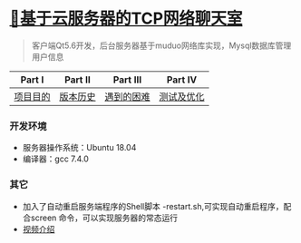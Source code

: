 # [:frog:基于云服务器的TCP网络聊天室](https://github.com/Realself-Ma/Maze-Dungeon)
> 客户端Qt5.6开发，后台服务器基于muduo网络库实现，Mysql数据库管理用户信息
>

| Part Ⅰ                                                       | Part Ⅱ                                                       | Part Ⅲ                                                       | Part Ⅳ                                                       |
| ------------------------------------------------------------ | ------------------------------------------------------------ | ------------------------------------------------------------ | ------------------------------------------------------------ |
| [项目目的](https://github.com/Realself-Ma/TcpChatRoom/blob/master/%E9%A1%B9%E7%9B%AE%E7%9B%AE%E7%9A%84.md) | [版本历史](https://github.com/Realself-Ma/TcpChatRoom/blob/master/%E7%89%88%E6%9C%AC%E5%8E%86%E5%8F%B2.md) | [遇到的困难](https://github.com/Realself-Ma/TcpChatRoom/blob/master/%E9%81%87%E5%88%B0%E7%9A%84%E5%9B%B0%E9%9A%BE.md) | [测试及优化](https://github.com/Realself-Ma/TcpChatRoom/blob/master/%E6%B5%8B%E8%AF%95%E5%8F%8A%E4%BC%98%E5%8C%96.md) |

### 开发环境

- 服务器操作系统：Ubuntu 18.04
- 编译器：gcc 7.4.0

### 其它

- 加入了自动重启服务端程序的Shell脚本 -restart.sh,可实现自动重启程序，配合screen 命令，可以实现服务器的常态运行
- [视频介绍](https://www.bilibili.com/video/av74080010)